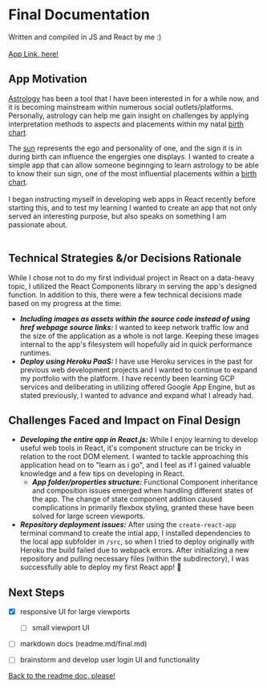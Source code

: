 # Final Documentation <br>
Written and compiled in JS and React by me :) <br><br>
[App Link, here!](https://team-central-services.herokuapp.com/)

## App Motivation
[Astrology](https://www.astrology.com/us/home.aspx) has been a tool that I have been interested in for a while now, and it is becoming mainstream within numerous social outlets/platforms. Personally, astrology can help me gain insight on challenges by applying interpretation methods to aspects and placements within my natal [birth chart](https://www.allure.com/story/astrology-birth-chart-reading). <br> 

The [sun](https://www.astrology.com/astrology-101/planets/sun) represents the ego and personality of one, and the sign it is in during birth can influence the engergies one displays. I wanted to create a simple app that can allow someone beginnging to learn astrology to be able to know their sun sign, one of the most influential placements within a [birth chart](https://www.allure.com/story/astrology-birth-chart-reading).<br> 
<br>
I began instructing myself in developing web apps in React recently before starting this, and to test my learning I wanted to create an app that not only served an interesting purpose, but also speaks on something I am passionate about. <br>
<br>

## Technical Strategies &/or Decisions Rationale

While I chose not to do my first individual project in React on a data-heavy topic, I utilized the React Components library in serving the app's designed function. In addition to this, there were a few technical decisions made based on my progress at the time:
* *__Including images as assets within the source code instead of using href webpage source links:__*
I wanted to keep network traffic low and the size of the application as a whole is not large. Keeping these images internal to the app's filesystem will hopefully aid in quick performance runtimes. 
* *__Deploy using Heroku PaaS:__*
I have use Heroku services in the past for previous web development projects and I wanted to continue to expand my portfolio with the platform. I have recently been learning GCP services and deliberating in utilizing offered Google App Engine, but as stated previously, I wanted to advance and expand what I already had. <br>

## Challenges Faced and Impact on Final Design
* *__Developing the entire app in React.js:__*
While I enjoy learning to develop useful web tools in React, it's component structure can be tricky in relation to the root DOM element. I wanted to tackle approaching this application head on to "learn as i go", and I feel as if I gained valuable knowledge and a few tips on developing in React.
  * *__App folder/properties structure:__*
   Functional Component inheritance and composition issues emerged when handling different states of the app. The change of state component addition caused complications in primarily flexbox styling, granted these have been solved for large screen viewports. 
* *__Repository deployment issues:__*
After using the `create-react-app` terminal command to create the intial app, I installed dependencies to the local app subfolder in `/src`, so when I tried to deploy originally with Heroku the build failed due to webpack errors. After initializing a new repository and pulling necessary files (within the subdirectory), I was successfully able to deploy my first React app! :clap:

## Next Steps
- [x] responsive UI for large viewports
  - [ ] small viewport UI
- [ ] markdown docs (readme.md/final.md)
- [ ] brainstorm and develop user login UI and functionality 



[Back to the readme doc, please!](https://github.com/arionaskins/sun-sign-calculator/blob/master/docs/README.md)
